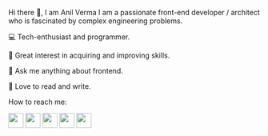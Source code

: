 Hi there 👋, I am Anil Verma
I am a passionate front-end developer / architect who is fascinated by complex engineering problems.

💻 Tech-enthusiast and programmer.

🚀 Great interest in acquiring and improving skills.

👥 Ask me anything about frontend.

📖 Love to read and write.

How to reach me: 

<a href="mailto:anilcs240@gmail.com" style="text-decoration:none"><img height="30" src = "https://img.shields.io/badge/gmail-c14438?&style=for-the-badge&logo=gmail&logoColor=white"></a>  <a rel="noopener" target="_blank" href="https://twitter.com/anilvermaspeaks"><img height="30" src="https://img.shields.io/badge/twitter-%231DA1F2.svg?&style=for-the-badge&logo=twitter&logoColor=white"/></a>  <a rel="noopener" target="_blank" href="https://anilvermaspeaks.medium.com/"><img height="30" src="https://img.shields.io/badge/-Medium-000000.svg?&style=for-the-badge&logo=Medium&logoColor=white"/></a>  <a rel="noopener" href="https://www.linkedin.com/in/anilvermaspeaks/" target="_blank" ><img height="30" src="https://img.shields.io/badge/linkedin-blue.svg?&style=for-the-badge&logo=linkedin&logoColor=white" /></a>  <a  href="https://www.instagram.com/anilvermaspeaks/" target="_blank" ><img height="30" src="https://img.shields.io/badge/-Instagram-orange?&style=for-the-badge&logo=Instagram&logoColor=orange" /></a>
